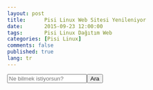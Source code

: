 ```yaml
---
layout: post
title:      Pisi Linux Web Sitesi Yenileniyor
date:       2015-09-23 12:00:00
tags:       Pisi Linux Dağıtım Web
categories: [Pisi Linux]
comments: false
published: true
lang: tr
---
```


<form action="{{ site.baseurl }}/search/" method="get">
	<input type="search" name="q" placeholder="Ne bilmek istiyorsun?" data-search-input id="goog-wm-qt" ><input type="submit" value="Ara" id="goog-wm-sb" />
</form>

